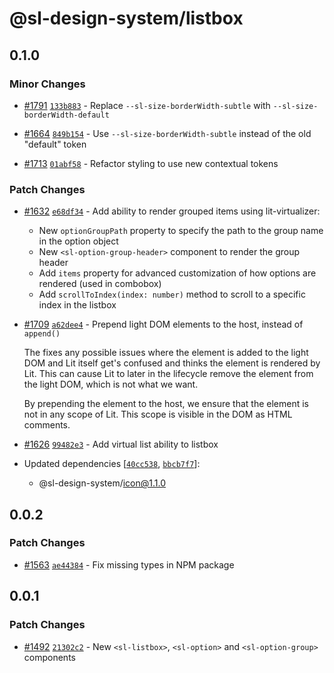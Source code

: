 # @sl-design-system/listbox

## 0.1.0

### Minor Changes

- [#1791](https://github.com/sl-design-system/components/pull/1791) [`133b883`](https://github.com/sl-design-system/components/commit/133b883234d911dabe37bd3c8acef26afea20fe9) - Replace `--sl-size-borderWidth-subtle` with `--sl-size-borderWidth-default`

- [#1664](https://github.com/sl-design-system/components/pull/1664) [`849b154`](https://github.com/sl-design-system/components/commit/849b1544bcc7cc60de1eb37ec282f2e467efc7eb) - Use `--sl-size-borderWidth-subtle` instead of the old "default" token

- [#1713](https://github.com/sl-design-system/components/pull/1713) [`01abf58`](https://github.com/sl-design-system/components/commit/01abf5833d364a76dbdf4e0df0587d0fbec3848e) - Refactor styling to use new contextual tokens

### Patch Changes

- [#1632](https://github.com/sl-design-system/components/pull/1632) [`e68df34`](https://github.com/sl-design-system/components/commit/e68df344917a8d0bdc6a4c92f59079a247c6e7a9) - Add ability to render grouped items using lit-virtualizer:

  - New `optionGroupPath` property to specify the path to the group name in the option object
  - New `<sl-option-group-header>` component to render the group header
  - Add `items` property for advanced customization of how options are rendered (used in combobox)
  - Add `scrollToIndex(index: number)` method to scroll to a specific index in the listbox

- [#1709](https://github.com/sl-design-system/components/pull/1709) [`a62dee4`](https://github.com/sl-design-system/components/commit/a62dee4a381450cca44c647a54d850290e5b0f11) - Prepend light DOM elements to the host, instead of `append()`

  The fixes any possible issues where the element is added to the light DOM and Lit itself
  get's confused and thinks the element is rendered by Lit. This can cause Lit to later
  in the lifecycle remove the element from the light DOM, which is not what we want.

  By prepending the element to the host, we ensure that the element is not in any scope of Lit.
  This scope is visible in the DOM as HTML comments.

- [#1626](https://github.com/sl-design-system/components/pull/1626) [`99482e3`](https://github.com/sl-design-system/components/commit/99482e31dfee77fb99bf74a4fe325c3ccc08f6e6) - Add virtual list ability to listbox

- Updated dependencies [[`40cc538`](https://github.com/sl-design-system/components/commit/40cc538648e6ed5ac453fbe708bae8761caaab5e), [`bbcb7f7`](https://github.com/sl-design-system/components/commit/bbcb7f7cd48e22fa1e61f24ba645a4131b0c75ee)]:
  - @sl-design-system/icon@1.1.0

## 0.0.2

### Patch Changes

- [#1563](https://github.com/sl-design-system/components/pull/1563) [`ae44384`](https://github.com/sl-design-system/components/commit/ae44384129f1a787a82fd35262f3f24e0883df58) - Fix missing types in NPM package

## 0.0.1

### Patch Changes

- [#1492](https://github.com/sl-design-system/components/pull/1492) [`21302c2`](https://github.com/sl-design-system/components/commit/21302c28065512f1c89ffde17dbc3241a2306d5d) - New `<sl-listbox>`, `<sl-option>` and `<sl-option-group>` components
